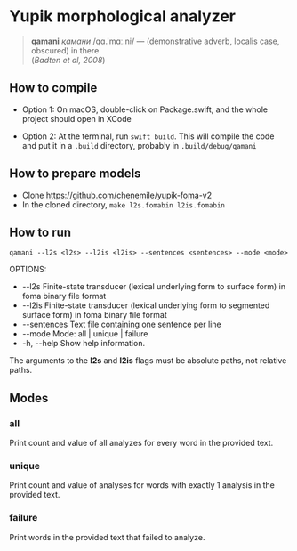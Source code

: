 # Yupik morphological analyzer

> **qamani** *қамани* /qɑ.'mɑː.ni/ — (demonstrative adverb, localis case, obscured) in there <br> (*Badten et al, 2008*)


## How to compile

- Option 1: On macOS, double-click on Package.swift, and the whole project should open in XCode

- Option 2: At the terminal, run `swift build`. This will compile the code and put it in a `.build` directory, probably in `.build/debug/qamani`


## How to prepare models

* Clone https://github.com/chenemile/yupik-foma-v2
* In the cloned directory, `make l2s.fomabin l2is.fomabin`

## How to run

`qamani --l2s <l2s> --l2is <l2is> --sentences <sentences> --mode <mode>`

OPTIONS:
* --l2s <l2s>             Finite-state transducer (lexical underlying form to surface form) in foma binary file format 
* --l2is <l2is>           Finite-state transducer (lexical underlying form to segmented surface form) in foma binary file format 
* --sentences <sentences> Text file containing one sentence per line 
* --mode <mode>           Mode: all | unique | failure 
* -h, --help              Show help information.

The arguments to the **l2s** and **l2is** flags must be absolute paths, not relative paths.

## Modes

### all
Print count and value of all analyzes for every word in the provided text.

### unique
Print count and value of analyses for words with exactly 1 analysis in the provided text.

### failure
Print words in the provided text that failed to analyze.

